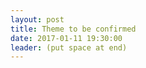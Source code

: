 ```yaml
---
layout: post
title: Theme to be confirmed
date: 2017-01-11 19:30:00
leader: (put space at end)
---
```


